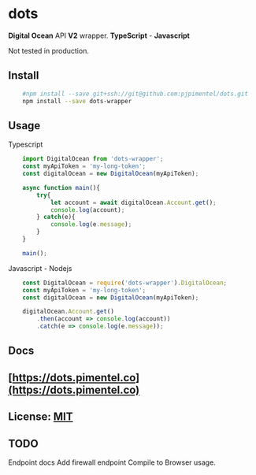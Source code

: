 # dots

**Digital Ocean** API **V2** wrapper. **TypeScript** - **Javascript**

Not tested in production.
## Install
``` bash
    #npm install --save git+ssh://git@github.com:pjpimentel/dots.git
    npm install --save dots-wrapper
```
## Usage
Typescript
``` typescript
    import DigitalOcean from 'dots-wrapper';
    const myApiToken = 'my-long-token';
    const digitalOcean = new DigitalOcean(myApiToken);

    async function main(){
        try{
            let account = await digitalOcean.Account.get();
            console.log(account);
        } catch(e){
            console.log(e.message);
        }
    }

    main();
```
Javascript - Nodejs
``` javascript
    const DigitalOcean = require('dots-wrapper').DigitalOcean;
    const myApiToken = 'my-long-token';
    const digitalOcean = new DigitalOcean(myApiToken);

    digitalOcean.Account.get()
        .then(account => console.log(account))
        .catch(e => console.log(e.message));
```
## Docs

## [https://dots.pimentel.co](https://dots.pimentel.co)

## License: [MIT](LICENSE)

## TODO

Endpoint docs
Add firewall endpoint
Compile to Browser usage.
